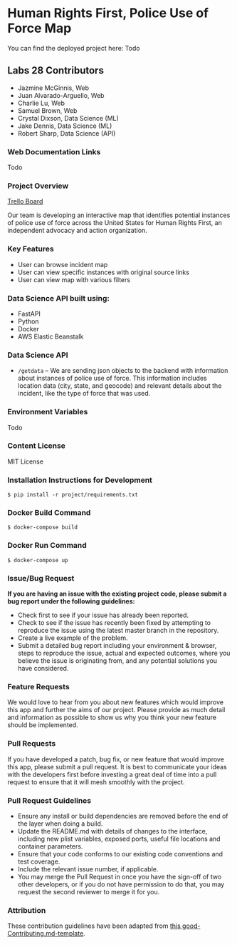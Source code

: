 # Human Rights First, Police Use of Force Map

You can find the deployed project here: Todo

## Labs 28 Contributors
- Jazmine McGinnis, Web
- Juan Alvarado-Arguello, Web
- Charlie Lu, Web
- Samuel Brown, Web
- Crystal Dixson, Data Science (ML)
- Jake Dennis, Data Science (ML)
- Robert Sharp, Data Science (API)

### Web Documentation Links
Todo

### Project Overview
[Trello Board](https://trello.com/b/AOaJaAQK/team-b-labs28)

Our team is developing an interactive map that identifies potential instances 
of police use of force across the United States for Human Rights First, an 
independent advocacy and action organization.

### Key Features
- User can browse incident map
- User can view specific instances with original source links
- User can view map with various filters

### Data Science API built using:
- FastAPI
- Python
- Docker
- AWS Elastic Beanstalk

### Data Science API
- `/getdata` – We are sending json objects to the backend with information about instances of 
police use of force. This information includes location data (city, state, and 
geocode) and relevant details about the incident, like the type of force that 
was used.

### Environment Variables
Todo

### Content License
MIT License

### Installation Instructions for Development
`$ pip install -r project/requirements.txt`

### Docker Build Command
`$ docker-compose build`

### Docker Run Command
`$ docker-compose up`

### Issue/Bug Request
**If you are having an issue with the existing project code, please submit a bug report under the following guidelines:**
- Check first to see if your issue has already been reported.
- Check to see if the issue has recently been fixed by attempting to reproduce the issue using the latest master branch in the repository.
- Create a live example of the problem.
- Submit a detailed bug report including your environment & browser, steps to reproduce the issue, actual and expected outcomes, where you believe the issue is originating from, and any potential solutions you have considered.

### Feature Requests
We would love to hear from you about new features which would improve this app and further the aims of our project. Please provide as much detail and information as possible to show us why you think your new feature should be implemented.

### Pull Requests
If you have developed a patch, bug fix, or new feature that would improve this app, please submit a pull request. It is best to communicate your ideas with the developers first before investing a great deal of time into a pull request to ensure that it will mesh smoothly with the project.

### Pull Request Guidelines
- Ensure any install or build dependencies are removed before the end of the layer when doing a build.
- Update the README.md with details of changes to the interface, including new plist variables, exposed ports, useful file locations and container parameters.
- Ensure that your code conforms to our existing code conventions and test coverage.
- Include the relevant issue number, if applicable.
- You may merge the Pull Request in once you have the sign-off of two other developers, or if you do not have permission to do that, you may request the second reviewer to merge it for you.

### Attribution
These contribution guidelines have been adapted from [this good-Contributing.md-template](https://gist.github.com/PurpleBooth/b24679402957c63ec426).
